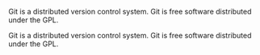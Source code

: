 Git is a distributed version control system.
Git is free software distributed under the GPL.

Git is a distributed version control system.
Git is free software distributed under the GPL.



